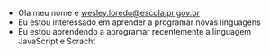 - Ola meu nome e wesley.loredo@escola.pr.gov.br
- Eu estou interessado em aprender a programar novas linguagens
- Eu estou aprendendo a aprogramar recentemente a linguagem JavaScript e Scracht 
